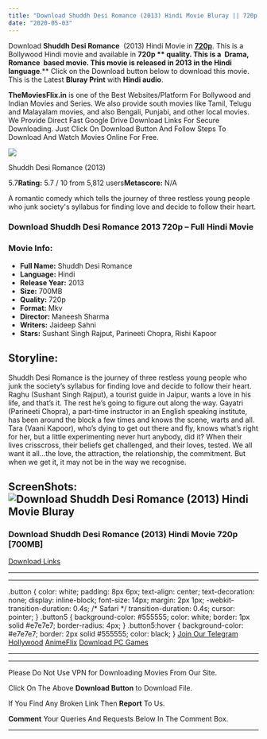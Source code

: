 ```yaml
---
title: "Download Shuddh Desi Romance (2013) Hindi Movie Bluray || 720p [700MB]"
date: "2020-05-03"
---
```


Download **Shuddh Desi Romance**  (2013) Hindi Movie in [**720p**](https://1moviesflix.com/720p-movies/). This is a Bollywood Hindi movie and available in **720p ** quality. This is a  **Drama, Romance**  based movie. This movie is released in **2013** in the Hindi language**.** Click on the Download button below to download this movie. This is the Latest **Bluray Print** with **Hindi audio**.

**TheMoviesFlix.in** is one of the Best Websites/Platform For Bollywood and Indian Movies and Series. We also provide south movies like Tamil, Telugu and Malayalam movies, and also Bengali, Punjabi, and other local movies. We Provide Direct Fast Google Drive Download Links For Secure Downloading. Just Click On Download Button And Follow Steps To Download And Watch Movies Online For Free.

[![](https://m.media-amazon.com/images/M/MV5BMTU0NjI2MTI0Ml5BMl5BanBnXkFtZTcwNjI4MzY5OQ@@._V1_SX300.jpg)](https://www.imdb.com/title/tt2988272/ "Shuddh Desi Romance")

Shuddh Desi Romance (2013)

5.7**Rating:** 5.7 / 10 from 5,812 users**Metascore:** N/A

A romantic comedy which tells the journey of three restless young people who junk society's syllabus for finding love and decide to follow their heart.

### Download Shuddh Desi Romance 2013 720p – Full Hindi Movie

### Movie Info:

- **Full Name:** Shuddh Desi Romance
- **Language:** Hindi
- **Release Year:** 2013
- **Size:** 700MB
- **Quality:** 720p
- **Format:** Mkv
- **Director:** Maneesh Sharma
- **Writers:** Jaideep Sahni
- **Stars:** Sushant Singh Rajput, Parineeti Chopra, Rishi Kapoor

## Storyline:

Shuddh Desi Romance is the journey of three restless young people who junk the society’s syllabus for finding love and decide to follow their heart. Raghu (Sushant Singh Rajput), a tourist guide in Jaipur, wants a love in his life, and that’s it. The rest he’s going to figure out along the way. Gayatri (Parineeti Chopra), a part-time instructor in an English speaking institute, has been around the block a few times and knows the scene, warts and all. Tara (Vaani Kapoor), who’s dying to get out there and fly, knows what’s right for her, but a little experimenting never hurt anybody, did it? When their lives crisscross, their beliefs get challenged, and their loves, tested. We all want it all…the love, the attraction, the relationship, the commitment. But when we get it, it may not be in the way we recognise.

## ScreenShots:![Download Shuddh Desi Romance (2013) Hindi Movie Bluray](https://i.imgur.com/bVq0PsQ.jpg)

### Download Shuddh Desi Romance (2013) Hindi Movie 720p \[700MB\]

[Download Links](https://1moviesflix.com?a270777880=M2dRK1dMUVJNVjI4ZjhSdmN1cUJFNHdINTBEcmgySW5VdGlVdHFuaUpjVm5OUjFEZDJNME82b0h3dHFKSW9ZdmxzTHV1WStKM0dQZzJhSitCdjdEYW03cmZvdGVVRzBsVGV6aWd6VVBRN0U9)

* * *

* * *

.button { color: white; padding: 8px 6px; text-align: center; text-decoration: none; display: inline-block; font-size: 14px; margin: 2px 1px; -webkit-transition-duration: 0.4s; /\* Safari \*/ transition-duration: 0.4s; cursor: pointer; } .button5 { background-color: #555555; color: white; border: 1px solid #e7e7e7; border-radius: 4px; } .button5:hover { background-color: #e7e7e7; border: 2px solid #555555; color: black; } [Join Our Telegram](http://gdrivepro.xyz/join.php) [Hollywood](https://moviesverse.com/) [AnimeFlix](https://animeflix.in/) [Download PC Games](https://gamesflix.net/)  

* * *

* * *

  

Please Do Not Use VPN for Downloading Movies From Our Site.

Click On The Above **Download Button** to Download File.

If You Find Any Broken Link Then **Report** To Us.

**Comment** Your Queries And Requests Below In The Comment Box.

* * *

